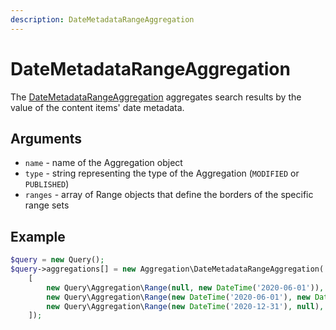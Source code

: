```yaml
---
description: DateMetadataRangeAggregation
---
```


# DateMetadataRangeAggregation

The [DateMetadataRangeAggregation](/api/php_api/php_api_reference/classes/Ibexa-Contracts-Core-Repository-Values-Content-Query-Aggregation-Field-CountryTermAggregation.html) aggregates search results by the value of the content items' date metadata.

## Arguments

- `name` - name of the Aggregation object
- `type` - string representing the type of the Aggregation (`MODIFIED` or `PUBLISHED`)
- `ranges` - array of Range objects that define the borders of the specific range sets

## Example

``` php
$query = new Query();
$query->aggregations[] = new Aggregation\DateMetadataRangeAggregation('date_metadata', Aggregation\DateMetadataRangeAggregation::PUBLISHED,
    [
        new Query\Aggregation\Range(null, new DateTime('2020-06-01')),
        new Query\Aggregation\Range(new DateTime('2020-06-01'), new DateTime('2020-12-31')),
        new Query\Aggregation\Range(new DateTime('2020-12-31'), null),
    ]);
```

